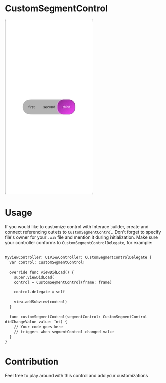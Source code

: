  # CustomSegmentControl

 ![Demo](demo/customsegmentgif.gif)

 # Usage

If you would like to customize control with Interace builder, create and connect referencing outlets to ```CustomSegmentControl```. Don't forget to specify file's owner for your ```.xib``` file and mention it during initialization.
Make sure your controller conforms to ```CustomSegmentControlDelegate```, for example:

```

MyViewController: UIVIewController: CustomSegmentControlDelegate {
  var control: CustomSegmentControl! 
  
  override func viewDidLoad() {
    super.viewDidLoad()
    control = CustomSegmentControl(frame: frame)
    
    control.delegate = self
 
    view.addSubview(control)
  }
  
  func customSegmentControl(segmentControl: CustomSegmentControl didChangeValue value: Int) {
    // Your code goes here
    // triggers when segmentControl changed value
  }
}
```

# Contribution

Feel free to play around with this control and add your customizations
